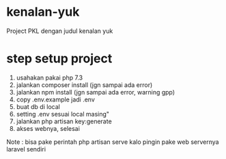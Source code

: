 # kenalan-yuk
Project PKL dengan judul kenalan yuk

# step setup project
1. usahakan pakai php 7.3
2. jalankan composer install (jgn sampai ada error)
3. jalankan npm install (jgn sampai ada error, warning gpp)
4. copy .env.example jadi .env
5. buat db di local
6. setting .env sesuai local masing"
7. jalankan php artisan key:generate
8. akses webnya, selesai

Note : bisa pake perintah php artisan serve kalo pingin pake web servernya laravel sendiri
